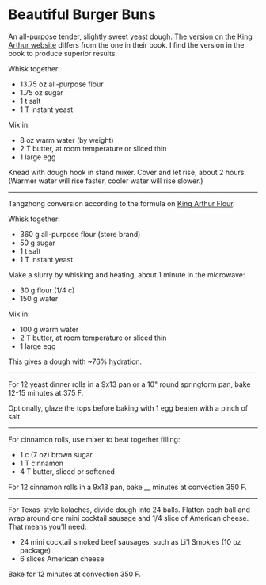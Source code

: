 # Beautiful Burger Buns

An all-purpose tender, slightly sweet yeast dough.
[The version on the King Arthur website](https://www.kingarthurflour.com/recipes/beautiful-burger-buns-recipe) differs from the one in their book.
I find the version in the book to produce superior results.

Whisk together:

* 13.75 oz all-purpose flour
* 1.75 oz sugar
* 1 t salt
* 1 T instant yeast

Mix in:

* 8 oz warm water (by weight)
* 2 T butter, at room temperature or sliced thin
* 1 large egg

Knead with dough hook in stand mixer.
Cover and let rise, about 2 hours.
(Warmer water will rise faster, cooler water will rise slower.)

---

Tangzhong conversion according to the formula on [King Arthur Flour](https://blog.kingarthurflour.com/2018/07/23/how-to-convert-a-bread-recipe-to-tangzhong/).

Whisk together:

* 360 g all-purpose flour (store brand)
* 50 g sugar
* 1 t salt
* 1 T instant yeast

Make a slurry by whisking and heating, about 1 minute in the microwave:

* 30 g flour (1/4 c)
* 150 g water

Mix in:

* 100 g warm water
* 2 T butter, at room temperature or sliced thin
* 1 large egg

This gives a dough with ~76% hydration.

---

For 12 yeast dinner rolls in a 9x13 pan or a 10" round springform pan,
bake 12-15 minutes at 375 F.

Optionally, glaze the tops before baking with 1 egg beaten with a pinch of salt.

---

For cinnamon rolls, use mixer to beat together filling:

* 1 c (7 oz) brown sugar
* 1 T cinnamon
* 4 T butter, sliced or softened

For 12 cinnamon rolls in a 9x13 pan, bake __ minutes at convection 350 F.

---

For Texas-style kolaches, divide dough into 24 balls.
Flatten each ball and wrap around one mini cocktail sausage and 1/4 slice of American cheese.
That means you'll need:

* 24 mini cocktail smoked beef sausages, such as Li'l Smokies (10 oz package)
* 6 slices American cheese

Bake for 12 minutes at convection 350 F.